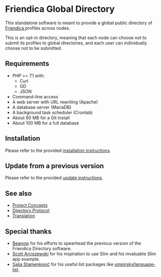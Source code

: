 # Friendica Global Directory

This standalone software is meant to provide a global public directory of [Friendica ](https://github.com/friendica/friendica) profiles across nodes.

This is an opt-in directory, meaning that each node can choose not to submit its profiles to global directories, and each user can individually choose not to be submitted.

## Requirements

- PHP >= 7.1 with:
    - Curl
    - GD
    - JSON
- Command-line access
- A web server with URL rewriting (Apache)
- A database server (MariaDB)
- A background task scheduler (Crontab)
- About 60 MB for a Git install
- About 100 MB for a full database

## Installation

Please refer to the provided [installation instructions](INSTALL.md).

## Update from a previous version

Please refer to the provided [update instructions](UPDATE.md).

## See also

- [Project Concepts](docs/Concepts.md)
- [Directory Protocol](docs/Protocol.md)
- [Translation](docs/Translation.md)

## Special thanks

- [Beanow](https://github.com/Beanow) for his efforts to spearhead the previous version of the Friendica Directory software.
- [Scott Arciszewski](https://github.com/paragonie-scott) for his inspiration to use Slim and his invaluable Slim app example.
- [Saša Stamenković](https://github.com/umpirsky) for his useful list packages like [umpirsky/language-list](https://github.com/umpirsky/language-list).